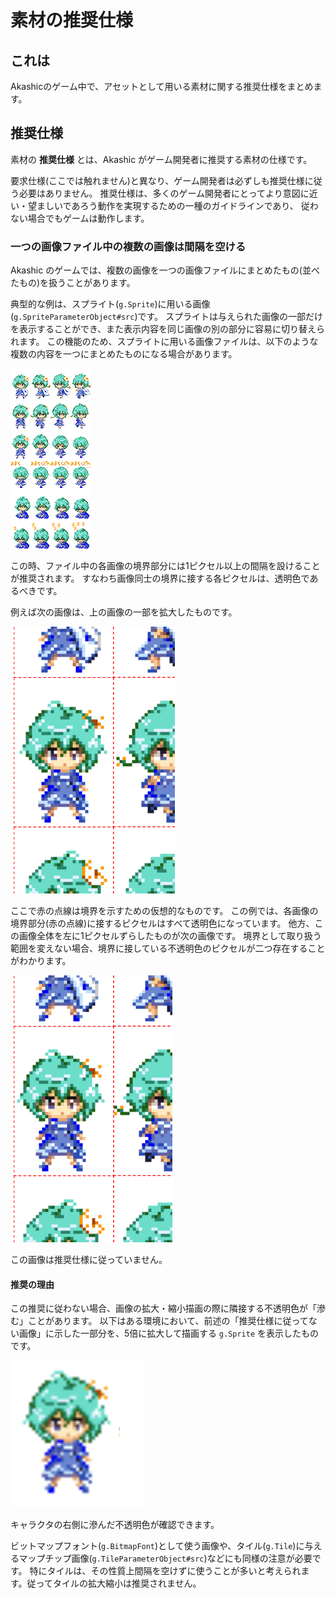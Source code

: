 # 素材の推奨仕様

## <a name="これは"></a> これは

Akashicのゲーム中で、アセットとして用いる素材に関する推奨仕様をまとめます。

## <a name="推奨仕様"></a> 推奨仕様

素材の **推奨仕様** とは、Akashic がゲーム開発者に推奨する素材の仕様です。

要求仕様(ここでは触れません)と異なり、ゲーム開発者は必ずしも推奨仕様に従う必要はありません。
推奨仕様は、多くのゲーム開発者にとってより意図に近い・望ましいであろう動作を実現するための一種のガイドラインであり、
従わない場合でもゲームは動作します。

### <a name="一つの画像ファイル中の複数の画像は間隔を空ける"></a> 一つの画像ファイル中の複数の画像は間隔を空ける

Akashic のゲームでは、複数の画像を一つの画像ファイルにまとめたもの(並べたもの)を扱うことがあります。

典型的な例は、スプライト(`g.Sprite`)に用いる画像(`g.SpriteParameterObject#src`)です。
スプライトは与えられた画像の一部だけを表示することができ、また表示内容を同じ画像の別の部分に容易に切り替えられます。
この機能のため、スプライトに用いる画像ファイルは、以下のような複数の内容を一つにまとめたものになる場合があります。

![複数の画像を並べた一つの画像ファイルの例](images/aco.png)

この時、ファイル中の各画像の境界部分には1ピクセル以上の間隔を設けることが推奨されます。
すなわち画像同士の境界に接する各ピクセルは、透明色であるべきです。

例えば次の画像は、上の画像の一部を拡大したものです。

![境界部分に1ピクセルの間隔がある画像](images/aco-valid-border.png)

ここで赤の点線は境界を示すための仮想的なものです。
この例では、各画像の境界部分(赤の点線)に接するピクセルはすべて透明色になっています。
他方、この画像全体を左に1ピクセルずらしたものが次の画像です。
境界として取り扱う範囲を変えない場合、境界に接している不透明色のピクセルが二つ存在することがわかります。

![境界に1ピクセルの間隔がない画像](images/aco-invalid-border.png)

この画像は推奨仕様に従っていません。

#### 推奨の理由

この推奨に従わない場合、画像の拡大・縮小描画の際に隣接する不透明色が「滲む」ことがあります。
以下はある環境において、前述の「推奨仕様に従ってない画像」に示した一部分を、5倍に拡大して描画する `g.Sprite` を表示したものです。

![境界に接するピクセルの不透明色が滲んでいる例](images/aco-drawn-with-noise.png)

キャラクタの右側に滲んだ不透明色が確認できます。

ビットマップフォント(`g.BitmapFont`)として使う画像や、タイル(`g.Tile`)に与えるマップチップ画像(`g.TileParameterObject#src`)などにも同様の注意が必要です。
特にタイルは、その性質上間隔を空けずに使うことが多いと考えられます。従ってタイルの拡大縮小は推奨されません。

